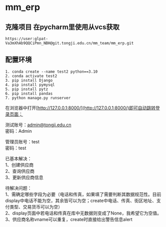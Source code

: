 # mm_erp

## 克隆项目 在pycharm里使用从vcs获取
```angular2html
https://user:glpat-Va3mXhAb9QQCiPmn_NBH@git.tongji.edu.cn/mm_team/mm_erp.git
```
## 配置环境
```angular2html
1. conda create --name test2 python==3.10
2. conda activate test2
3. pip install Django
4. pip install pymysql
5. pip install pytz
6. pip install pandas
7. python manage.py runserver
```
在浏览器中打开[http://127.0.0.1:8000/](http://127.0.0.1:8000/)即可自动跳转登录页面；
<br>

测试账号：admin@tongji.edu.cn
<br>
密码：Admin

管理员账号：test<br>
密码：test

已基本解决：<br>
1、创建供应商<br>
2、查询供应商<br>
3、更新供应商信息<br>

待解决问题：<br>
1、需确定哪些字段为必要（电话和传真，如果填了需要判断其数据规范性。目前display中电话不能为空，其余皆可以为空；create中电话、传真、街区地址、支付类型、交易货币可以为空）<br>
2、display页面中若电话和传真在库中无数据则变成了None，我希望它为空值。<br>
3、供应商名称vname可以重复，create时直接给出警告信息alert<br>
